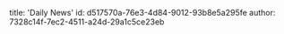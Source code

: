 title: 'Daily News'
id: d517570a-76e3-4d84-9012-93b8e5a295fe
author: 7328c14f-7ec2-4511-a24d-29a1c5ce23eb
